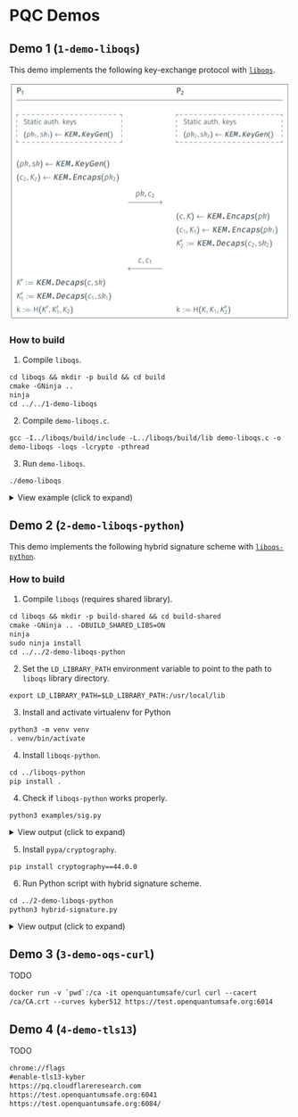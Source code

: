 # PQC Demos

## Demo 1 (`1-demo-liboqs`)

This demo implements the following key-exchange protocol with [`liboqs`](https://github.com/open-quantum-safe/liboqs).

![Key exchange protocol](./docs/images/key-exchange-protocol.PNG)

### How to build

1. Compile `liboqs`.

```bashshell
cd liboqs && mkdir -p build && cd build
cmake -GNinja ..
ninja
cd ../../1-demo-liboqs
```

2. Compile `demo-liboqs.c`.

```bashshell
gcc -I../liboqs/build/include -L../liboqs/build/lib demo-liboqs.c -o demo-liboqs -loqs -lcrypto -pthread
```

3. Run `demo-liboqs`.

```bashshell
./demo-liboqs
```
<details>
<summary>View example (click to expand)</summary>

```
[--] Selected KEM: ML-KEM-1024

[P1] Generating static keys...
[P1] pk1 (1568 bytes): 4d70765d4b3802288c46a49b2f6047c0...8a6c9a892d07efa9ab87b07a7544f1ca
[P1] sk1 (3168 bytes): 5189acae586bcd47a9dc46891cd2894b...07b9ac2186b4bb38656de633f44fd68b

[P2] Generating static keys...
[P2] pk2 (1568 bytes): ea50173c43587736b4b760aa4c0bcbdc...f2231573959382913e77bfcedbf73729
[P2] sk2 (3168 bytes): 3d0ac831a76aaec24594773fc3b6828c...b0167d388aeed9ca4bb9835f850c2e25

[P1] Generating ephemeral pk and sk...
[P1] pk (1568 bytes): 13da9dd0b96aaafab6e4020fc141578e...6a774c6fbe46dba891a783ff00a4e50d
[P1] sk (3168 bytes): 32a4488f51869e6258802871aa388757...3488dd6d84b242e22b6c34f88583d131
[P1] Generating encapsulation...
[P1] c2 (1568 bytes): 7c7b667fb9145a692dd6cf44d54a0e8d...a1911153190a9e4d20ca89f0adc6f51b
[P1] k2 (32 bytes): 512b9d7d264d8f69da5f40d9766c50f81b07ed9a6ff890c34baa459c60e082eb
[P1] Sending pk and c2 to P2...

[P2] Generating encapsulation...
[P2] c (1568 bytes): ae384d6317bb175a09c025f1cd8514cb...0830133c20cd4bc8ef2b2fb73c668c30
[P2] k (32 bytes): f50f307c99f7aa119b601105882ea285b4da50aec6823ca4f863d63843694cc6
[P2] Generating encapsulation...
[P2] c1 (1568 bytes): 390e2d8fe16e5240a7f89e28a6395d28...555e6716f186d67514a9fcc471158d9d
[P2] k1 (32 bytes): 317fe0cec8bcd21ec2dc04f40b841a53bbcd58a91c9d48892b89df0eca750cb3
[P2] Generating decapsulation...
[P2] k2_prime (32 bytes): 512b9d7d264d8f69da5f40d9766c50f81b07ed9a6ff890c34baa459c60e082eb
[P2] Sending c and c1 to P1...

[P1] Generating decapsulation...
[P1] k_prime (32 bytes): f50f307c99f7aa119b601105882ea285b4da50aec6823ca4f863d63843694cc6
[P1] Generating decapsulation...
[P1] k1_prime (32 bytes): 317fe0cec8bcd21ec2dc04f40b841a53bbcd58a91c9d48892b89df0eca750cb3

[P1] shared key: ceafc8c0b82344e1fc203ab956862fc090e56e178b1b987dab4213fa3d0d9eab
[P2] shared key: ceafc8c0b82344e1fc203ab956862fc090e56e178b1b987dab4213fa3d0d9eab
[--] Key exchange successful!
```    
</details>


## Demo 2 (`2-demo-liboqs-python`)

This demo implements the following hybrid signature scheme with [`liboqs-python`](https://github.com/open-quantum-safe/liboqs).

### How to build

1. Compile `liboqs` (requires shared library).

```bashshell
cd liboqs && mkdir -p build-shared && cd build-shared
cmake -GNinja .. -DBUILD_SHARED_LIBS=ON
ninja
sudo ninja install
cd ../../2-demo-liboqs-python
```

2. Set the `LD_LIBRARY_PATH` environment variable to point to the path to `liboqs` library directory.

```bashshell
export LD_LIBRARY_PATH=$LD_LIBRARY_PATH:/usr/local/lib
```

3. Install and activate virtualenv for Python

```bashshell
python3 -m venv venv
. venv/bin/activate
```

4. Install `liboqs-python`.

```bashshell
cd ../liboqs-python
pip install .
```

4. Check if `liboqs-python` works properly.

```bashshell
python3 examples/sig.py
```

<details>
<summary>View output (click to expand)</summary>

```
liboqs version: 0.12.0
liboqs-python version: 0.12.0
Enabled signature mechanisms:
['Dilithium2', 'Dilithium3', 'Dilithium5', 'ML-DSA-44', 'ML-DSA-65',
 'ML-DSA-87', 'Falcon-512', 'Falcon-1024', 'Falcon-padded-512',
 'Falcon-padded-1024', 'SPHINCS+-SHA2-128f-simple', 'SPHINCS+-SHA2-128s-simple',
 'SPHINCS+-SHA2-192f-simple', 'SPHINCS+-SHA2-192s-simple',
 'SPHINCS+-SHA2-256f-simple', 'SPHINCS+-SHA2-256s-simple',
 'SPHINCS+-SHAKE-128f-simple', 'SPHINCS+-SHAKE-128s-simple',
 'SPHINCS+-SHAKE-192f-simple', 'SPHINCS+-SHAKE-192s-simple',
 'SPHINCS+-SHAKE-256f-simple', 'SPHINCS+-SHAKE-256s-simple', 'MAYO-1', 'MAYO-2',
 'MAYO-3', 'MAYO-5', 'cross-rsdp-128-balanced', 'cross-rsdp-128-fast',
 'cross-rsdp-128-small', 'cross-rsdp-192-balanced', 'cross-rsdp-192-fast',
 'cross-rsdp-192-small', 'cross-rsdp-256-balanced', 'cross-rsdp-256-fast',
 'cross-rsdp-256-small', 'cross-rsdpg-128-balanced', 'cross-rsdpg-128-fast',
 'cross-rsdpg-128-small', 'cross-rsdpg-192-balanced', 'cross-rsdpg-192-fast',
 'cross-rsdpg-192-small', 'cross-rsdpg-256-balanced', 'cross-rsdpg-256-fast',
 'cross-rsdpg-256-small']

Signature details:
{'claimed_nist_level': 2,
 'is_euf_cma': True,
 'length_public_key': 1312,
 'length_secret_key': 2560,
 'length_signature': 2420,
 'name': 'ML-DSA-44',
 'sig_with_ctx_support': True,
 'version': 'FIPS204'}

Valid signature? True
```
</details>

5. Install `pypa/cryptography`.

```bashshell
pip install cryptography==44.0.0
```

6. Run Python script with hybrid signature scheme.

```bashshell
cd ../2-demo-liboqs-python
python3 hybrid-signature.py
```

<details>
<summary>View output (click to expand)</summary>

```bashshell
[KEYGEN] Generating keypairs...
[KEYGEN] Generating keyapir for ML-DSA-87...
[KEYGEN] pkPQC (2592 bytes): 583940f87c3271b7bb722dde0eb9d6e2...795c025b1ccbd7d61ad4f8d15f3f0ebb
[KEYGEN] skPQC (4896 bytes): 583940f87c3271b7bb722dde0eb9d6e2...385e0bd69dfcf1dced67bd1a44bf1184
[KEYGEN] Generating keyapir for Ed448...
[KEYGEN] pkT (57 bytes): e84546ddaf7cc8b1afa5468962e831ecdeea3c34c0413bd32e64aadbdac74b412dc251b5477c0a542f58a2f04cfa0f984be40e974b7c6d0c00
[KEYGEN] skT (57 bytes): dc45bdd038c758807a5af769852b750666c27eabf4c95020d0fa29679c8f60f710d2d0cdbd8ef7e24d1bd547fb4c99b05359ff5a2e4afdca58

[SIGN] Signing message "An important message to sign" with both signature schemes...
[SIGN] Signing message "An important message to sign" with ML-DSA-87...
[SIGN] sigPQC (4627 bytes): 4ddc7dde7d44545446d715f69fa669a1...0000000000000000020c12171c23292f
[SIGN] Signing message "An important message to sign" with Ed448...
[SIGN] sigPQC (114 bytes): f9be244ffb3a7360693f02d2fc28cade...ab73515355f9ceb47796b519b26b0c00

[VERIFY] Verifying signatures...
[VERIFY] The hybrid signature is valid
[VERIFY] if and only if both signatures are valid
[VERIFY] Verifying signature with ML-DSA-87...
[VERIFY] Is signature valid for ML-DSA-87?: True
[VERIFY] Verifying signature with Ed448...
[VERIFY] Is signature valid for Ed448?: True
[VERIFY] Hybrid signature is valid iff both
[VERIFY] signatures are valid
[VERIFY] Is hybrid signature valid?: True
```
</details>


## Demo 3 (`3-demo-oqs-curl`)

TODO

```bashshell
docker run -v `pwd`:/ca -it openquantumsafe/curl curl --cacert /ca/CA.crt --curves kyber512 https://test.openquantumsafe.org:6014
```

## Demo 4 (`4-demo-tls13`)

TODO

```bashshell
chrome://flags
#enable-tls13-kyber
https://pq.cloudflareresearch.com
https://test.openquantumsafe.org:6041
https://test.openquantumsafe.org:6084/
```
